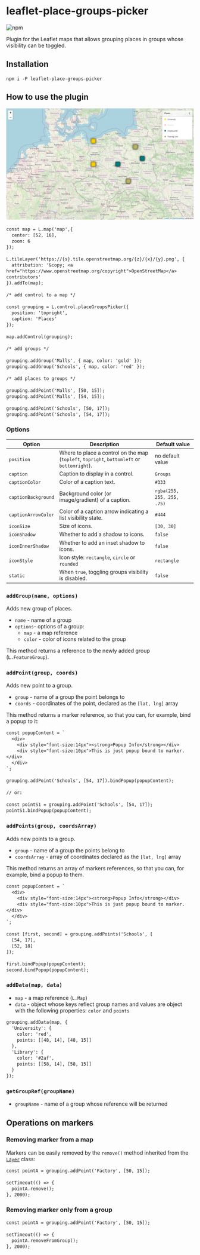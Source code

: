 # leaflet-place-groups-picker

![npm](https://img.shields.io/npm/v/leaflet-place-groups-picker)

Plugin for the Leaflet maps that allows grouping places in groups whose visibility can be toggled.

## Installation

```
npm i -P leaflet-place-groups-picker
```

## How to use the plugin

<img src="https://github.com/damianc/leaflet-place-groups-picker/blob/main/doc/images/screenshot.png" alt="Example of use of the plugin" />

```
const map = L.map('map',{
  center: [52, 16],
  zoom: 6
});

L.tileLayer('https://{s}.tile.openstreetmap.org/{z}/{x}/{y}.png', {
  attribution: '&copy; <a href="https://www.openstreetmap.org/copyright">OpenStreetMap</a> contributors'
}).addTo(map);

/* add control to a map */

const grouping = L.control.placeGroupsPicker({
  position: 'topright',
  caption: 'Places'
});

map.addControl(grouping);

/* add groups */

grouping.addGroup('Malls', { map, color: 'gold' });
grouping.addGroup('Schools', { map, color: 'red' });

/* add places to groups */

grouping.addPoint('Malls', [50, 15]);
grouping.addPoint('Malls', [54, 15]);

grouping.addPoint('Schools', [50, 17]);
grouping.addPoint('Schools', [54, 17]);
```

### Options

| Option | Description | Default value |
|----|----|----|
| `position` | Where to place a control on the map (`topleft`, `topright`, `bottomleft` or `bottomright`). | no default value |
| `caption` | Caption to display in a control. | `Groups` |
| `captionColor` | Color of a caption text. | `#333` |
| `captionBackground` | Background color (or image/gradient) of a caption. | `rgba(255, 255, 255, .75)` |
| `captionArrowColor` | Color of a caption arrow indicating a list visibility state. | `#444` |
| `iconSize` | Size of icons. | `[30, 30]` |
| `iconShadow` | Whether to add a shadow to icons. | `false` |
| `iconInnerShadow` | Whether to add an inset shadow to icons. | `false` |
| `iconStyle` | Icon style: `rectangle`, `circle` or `rounded` | `rectangle` |
| `static` | When `true`, toggling groups visibility is disabled. | `false` |

### `addGroup(name, options)`

Adds new group of places.

* `name` - name of a group
* `options`- options of a group:
  * `map` - a map reference
  * `color` - color of icons related to the group

This method returns a reference to the newly added group (`L.FeatureGroup`).

### `addPoint(group, coords)`

Adds new point to a group.

* `group` - name of a group the point belongs to
* `coords` - coordinates of the point, declared as the `[lat, lng]` array

This method returns a marker reference, so that you can, for example, bind a popup to it:

```
const popupContent = `
  <div>
    <div style="font-size:14px"><strong>Popup Info</strong></div>
    <div style="font-size:10px">This is just popup bound to marker.</div>
  </div>
`;

grouping.addPoint('Schools', [54, 17]).bindPopup(popupContent);

// or:

const pointS1 = grouping.addPoint('Schools', [54, 17]);
pointS1.bindPopup(popupContent);
```

### `addPoints(group, coordsArray)`

Adds new points to a group.

* `group` - name of a group the points belong to
* `coordsArray` - array of coordinates declared as the `[lat, lng]` array

This method returns an array of markers references, so that you can, for example, bind a popup to them.

```
const popupContent = `
  <div>
    <div style="font-size:14px"><strong>Popup Info</strong></div>
    <div style="font-size:10px">This is just popup bound to marker.</div>
  </div>
`;

const [first, second] = grouping.addPoints('Schools', [
  [54, 17],
  [52, 18]
]);

first.bindPopup(popupContent);
second.bindPopup(popupContent);
```

### `addData(map, data)`

* `map` - a map reference (`L.Map`)
* `data` - object whose keys reflect group names and values are object with the following properties: `color` and `points`

```
grouping.addData(map, {
  'University': {
    color: 'red',
    points: [[48, 14], [48, 15]]
  },
  'Library': {
    color: '#2af',
    points: [[58, 14], [58, 15]]
  }
});
```

### `getGroupRef(groupName)`

* `groupName` - name of a group whose reference will be returned

## Operations on markers

### Removing marker from a map

Markers can be easily removed by the `remove()` method inherited from the [`Layer`](https://leafletjs.com/reference-1.7.1.html#layer) class:

```
const pointA = grouping.addPoint('Factory', [50, 15]);

setTimeout(() => {
  pointA.remove();
}, 2000);
```

### Removing marker only from a group

```
const pointA = grouping.addPoint('Factory', [50, 15]);

setTimeout(() => {
  pointA.removeFromGroup();
}, 2000);
```